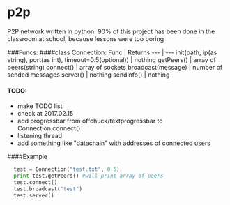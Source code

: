 # p2p
P2P network written in python. 90% of this project has been done in the classroom at school, because lessons were too boring

###Funcs:
   ####class Connection:
    Func | Returns
    --- | ---
    init(path, ip(as string), port(as int), timeout=0.5(optional)) | nothing
    getPeers() | array of peers(string)
    connect() | array of sockets
    broadcast(message) | number of sended messages
    server() | nothing
    sendinfo() | nothing

#### TODO:
  - make TODO list
  - check at 2017.02.15
  - add progressbar from offchuck/textprogressbar to Connection.connect()
  - listening thread
  - add something like "datachain" with addresses of connected users
 

####Example
```python
  test = Connection("test.txt", 0.5)
  print test.getPeers() #will print array of peers
  test.connect()
  test.broadcast("test")
  test.server()
```

